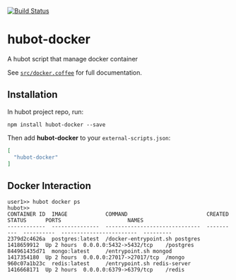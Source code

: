 [![Build Status](https://travis-ci.org/almat64/hubot-docker.svg)](https://travis-ci.org/almat64/hubot-docker)
# hubot-docker

A hubot script that manage docker container

See [`src/docker.coffee`](src/docker.coffee) for full documentation.

## Installation

In hubot project repo, run:

`npm install hubot-docker --save`

Then add **hubot-docker** to your `external-scripts.json`:

```json
[
  "hubot-docker"
]
```

## Docker Interaction

```
user1>> hubot docker ps
hubot>>
CONTAINER ID  IMAGE            COMMAND                         CREATED     STATUS      PORTS                     NAMES
------------  ---------------  ------------------------------  ----------  ----------  ------------------------  ---------
2379d2c4626a  postgres:latest  /docker-entrypoint.sh postgres  1418659912  Up 2 hours  0.0.0.0:5432->5432/tcp    /postgres
844961435d71  mongo:latest     /entrypoint.sh mongod           1417354180  Up 2 hours  0.0.0.0:27017->27017/tcp  /mongo
960c07a1b23c  redis:latest     /entrypoint.sh redis-server     1416668171  Up 2 hours  0.0.0.0:6379->6379/tcp    /redis
```
